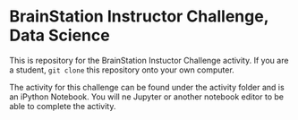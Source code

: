 # BrainStation Instructor Challenge, Data Science

This is repository for the BrainStation Instuctor Challenge  activity. If you are a student, `git clone` this repository onto your own computer.

The activity for this challenge can be found under the activity folder and is an iPython Notebook. You will ne Jupyter or another notebook editor to be able to complete the activity.